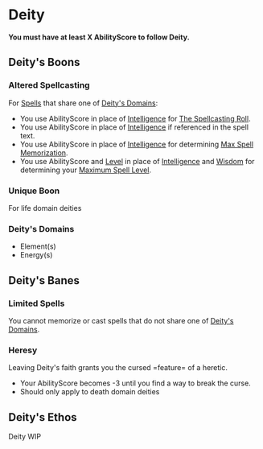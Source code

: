 # Deity
**You must have at least X AbilityScore to follow Deity.**
## Deity's Boons
### Altered Spellcasting
For [Spells](../../../Spells.md) that share one of [Deity's Domains](Deity%20Template.md#Deity's%20Domains):
- You use AbilityScore in place of [Intelligence](../../../../Player%20Characters/Chosen%20Statistics/Intelligence.md) for [The Spellcasting Roll](../../../Spellcasting.md#The%20Spellcasting%20Roll).
- You use AbilityScore in place of [Intelligence](../../../../Player%20Characters/Chosen%20Statistics/Intelligence.md) if referenced in the spell text.
- You use AbilityScore in place of [Intelligence](../../../../Player%20Characters/Chosen%20Statistics/Intelligence.md) for determining [Max Spell Memorization](../../../Spell%20Memorization.md).
- You use AbilityScore and [Level](../../../../Player%20Characters/Derived%20Statistics/Level.md) in place of [Intelligence](../../../../Player%20Characters/Chosen%20Statistics/Intelligence.md) and [Wisdom](../../../../Player%20Characters/Chosen%20Statistics/Wisdom.md) for determining your [Maximum Spell Level](../../../Spell%20Level.md#Max%20Spell%20Level).
### Unique Boon
For life domain deities
### Deity's Domains
- Element(s)
- Energy(s)
## Deity's Banes
### Limited Spells
You cannot memorize or cast spells that do not share one of [Deity's Domains](Deity%20Template.md#Deity's%20Domains).
### Heresy
Leaving Deity's faith grants you the cursed =feature= of a heretic.
- Your AbilityScore becomes -3 until you find a way to break the curse.
- Should only apply to death domain deities
## Deity's Ethos
Deity WIP